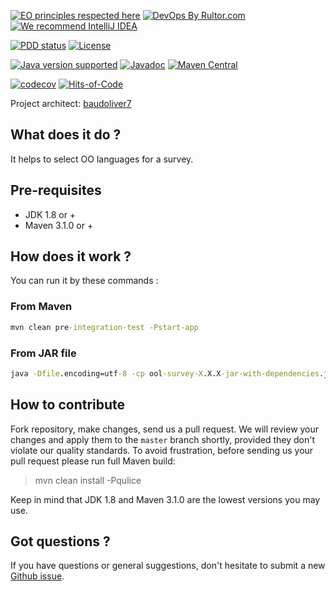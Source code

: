 [![EO principles respected here](https://www.elegantobjects.org/badge.svg)](https://www.elegantobjects.org)
[![DevOps By Rultor.com](https://www.rultor.com/b/baudoliver7/ool-survey)](https://www.rultor.com/p/baudoliver7/ool-survey)
[![We recommend IntelliJ IDEA](https://www.elegantobjects.org/intellij-idea.svg)](https://www.jetbrains.com/idea/)

[![PDD status](https://www.0pdd.com/svg?name=baudoliver7/ool-survey)](https://www.0pdd.com/p?name=baudoliver7/ool-survey)
[![License](https://img.shields.io/badge/license-MIT-green.svg)](https://github.com/baudoliver7/ool-survey/blob/main/LICENSE.txt)

[![Java version supported ](https://img.shields.io/badge/java-v8%2B-blue)](http://java.oracle.com)
[![Javadoc](https://www.javadoc.io/badge/com.baudoliver7/ool-survey.svg)](https://www.javadoc.io/doc/com.baudoliver7/ool-survey)
[![Maven Central](https://img.shields.io/maven-central/v/com.baudoliver7/ool-survey.svg)](https://maven-badges.herokuapp.com/maven-central/com.baudoliver7/ool-survey)

[![codecov](https://codecov.io/gh/baudoliver7/ool-survey/branch/master/graph/badge.svg?token=AlLqLoNAeF)](https://codecov.io/gh/baudoliver7/ool-survey)
[![Hits-of-Code](https://hitsofcode.com/github/baudoliver7/ool-survey)](https://hitsofcode.com/github/baudoliver7/ool-survey/view)

Project architect: [baudoliver7](https://github.com/baudoliver7)

## What does it do ?
It helps to select OO languages for a survey.

## Pre-requisites
* JDK 1.8 or +
* Maven 3.1.0 or +

## How does it work ?
You can run it by these commands :

### From Maven
``` cmd
mvn clean pre-integration-test -Pstart-app
```

### From JAR file
``` cmd
java -Dfile.encoding=utf-8 -cp ool-survey-X.X.X-jar-with-dependencies.jar com.ool.survey.Main
``` 

## How to contribute
Fork repository, make changes, send us a pull request. We will review
your changes and apply them to the `master` branch shortly, provided
they don't violate our quality standards. To avoid frustration, before
sending us your pull request please run full Maven build:

> mvn clean install -Pqulice

Keep in mind that JDK 1.8 and Maven 3.1.0 are the lowest versions you may use.

## Got questions ?

If you have questions or general suggestions, don't hesitate to submit
a new [Github issue](https://github.com/baudoliver7/ool-survey/issues/new).